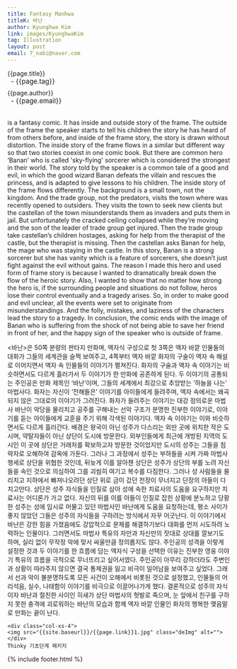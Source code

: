 ```yaml
---
title: Fantasy Manhwa
titleK: 바난
author: Kyunghwa Kim
link: images/KyunghwaKim
tag: Illustration
layout: post
email: 7_nabi@naver.com
---	
```


<div class="container">

<div class="deDep">
{{page.title}}<br>
<p style="font-size:15px; margin:0px; padding:0px 0px 0px 8px; margin:0px 0px 8px 0px;">- {{page.tag}}</p>
{{page.author}}<br>
<p style="font-size:15px; margin:0px; padding:0px 0px 0px 8px;">- {{page.email}}</p>
</div>

<br>

<div class="det lato">

<!--영문-->

<Banan> is a fantasy comic. It has inside and outside story of the frame. The outside of the frame the speaker starts to tell his children the story he has heard of from others before, and inside of the frame story, the story is drawn without distortion. The inside story of the frame flows in a similar but different way so that two stories coexist in one comic book. But there are common hero ‘Banan’ who is called 'sky-flying' sorcerer which is considered the strongest in their world.
The story told by the speaker is a common tale of a good and evil, in which the good wizard Banan defeats the villain and rescues the princess, and is adapted to give lessons to his children. The inside story of the frame flows differently. The background is a small town, not the kingdom. And the trade group, not the predators, visits the town where was recently opened to outsiders. They visits the town to seek new clients but the castellan of the town misunderstands them as invaders and puts them in jail. But unfortunately the cracked ceiling collapsed while they’re moving and the son of the leader of trade group get injured. Then the trade group take castellan’s children hostages, asking for help from the therapist of the castle, but the therapist is missing. Then the castellan asks Banan for help, the mage who was staying in the castle.
In this story, Banan is a strong sorcerer but she has vanity which is a feature of sorcerers, she doesn’t just fight against the evil without gains. The reason I made this hero and used form of frame story is because I wanted to dramatically break down the flow of the heroic story. Also, I wanted to show that no matter how strong the hero is, if the surrounding people and situations do not follow, heros lose their control eventually and a tragedy arises. So, in order to make good and evil unclear, all the events were set to originate from misunderstandings. And the folly, mistakes, and laziness of the characters lead the story to a tragedy. In conclusion, the comic ends with the image of Banan who is suffering from the shock of not being able to save her friend in front of her, and the happy sign of the speaker who is outside of frame.

<!--영문-->

</div>


<div class="noto">
<!--국문-->

<바난>은 50쪽 분량의 판타지 만화며, 액자식 구성으로 첫 3쪽은 액자 바깥 인물들의 대화가 그들의 세계관을 슬쩍 보여주고, 4쪽부터 액자 바깥 화자의 구술이 액자 속 해설로 이어지면서 액자 속 인물들의 이야기가 펼쳐진다. 화자의 구술과 액자 속 이야기는 비슷하면서도 다르게 흘러가서 두 이야기가 한 만화에 공존하게 된다. 두 이야기의 공통되는 주인공은 만화 제목인 ‘바난’이며, 그들의 세계에서 최강으로 추앙받는 ‘하늘을 나는’ 마법사다. 화자는 자신이 ‘전해들은’ 이야기를 아이들에게 들려주며, 액자 속에서는 왜곡되지 않은 그대로의 이야기가 그려진다.
화자가 들려주는 이야기는 대강 정의로운 마법사 바난이 악당을 물리치고 공주를 구해내는 선악 구조가 분명한 진부한 이야기로, 이야기를 듣는 아이들에게 교훈을 주기 위해 각색된 이야기다. 액자 속 이야기는 이와 비슷하면서도 다르게 흘러간다. 배경은 왕국이 아닌 성주가 다스리는 외딴 곳에 위치한 작은 도시며, 약탈자들이 아닌 상단이 도시에 방문한다. 외부인들에게 최근에 개방된 지역의 도시인 이 곳에 상단은 거래처를 확보하고자 방문한 것이었지만 도시의 성주는 그들을 침략자로 오해하여 감옥에 가둔다. 그러나 그 과정에서 성주는 부하들을 시켜 가짜 마법사 행세로 상단을 위협한 것인데, 뒤늦게 이를 알아챈 상단은 성주가 상단의 부를 노려 자신들을 속인 것으로 의심하여 그를 괴씸히 여기고 복수를 다짐한다. 그러나 성 사람들을 물리치고 지하에서 빠져나오려던 상단 위로 금이 갔던 천장이 무너지고 단장의 아들이 다치고만다. 상단은 성주 자식들을 인질로 삼아 성에 속한 치료사의 도움을 요구하지만 치료사는 어디론가 가고 없다. 자신의 뒤를 이를 아들이 인질로 잡힌 상황에 분노하고 당황한 성주는 성에 임시로 머물고 있던 마법사인 바난에게 도움을 요청하는데, 평소 사이가 좋지 않았던 그들은 성주의 자식들을 구하려는 방식에서 자꾸 어긋난다. 
이 이야기에서 바난은 강한 힘을 가졌음에도 강압적으로 문제를 해결하기보다 대화를 먼저 시도하려 노력하는 인물이다. 그러면서도 마법사 특유의 자만과 자신만의 잣대로 상대를 깔보기도 하며, 실리 없이 무작정 악에 맞서 싸울만큼 정의롭지도 않다. 주인공의 성격을 이렇게 설정한 것과 두 이야기를 한 흐름에 담는 액자식 구성을 선택한 이유는 진부한 영웅 이야기 특유의 흐름을 극적으로 무너뜨리고 싶어서였다. 주인공이 아무리 강하더라도 주변인과 상황이 따라주지 않으면 결국 통제권을 잃고 비극이 일어남을 보여주고 싶었다. 그래서 선과 악이 불분명하도록 모든 사건이 오해에서 비롯된 것으로 설정했고, 인물들의 어리석음, 실수, 나태함이 이야기를 비극으로 이끌어나가게 했다. 결론적으로 성주의 자식이자 바난과 절친한 사이인 히새가 상단 마법사의 헛발로 죽으며, 눈 앞에서 친구를 구하지 못한 충격에 괴로워하는 바난의 모습과 함께 액자 바깥 인물인 화자의 행복한 맺음말로 만화는 끝이 난다. 

<!--국문-->

</div>

<div class="row noto">
	
	<div class="col-xs-4">
	<img src="{{site.baseurl}}/{{page.link}}1.jpg" class="deImg" alt=""></div>
	Thinky 기초단계 패키지
</div>

	

</div> 

{% include footer.html %}